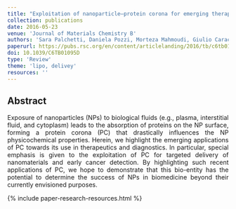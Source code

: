 ```yaml
---
title: "Exploitation of nanoparticle–protein corona for emerging therapeutic and diagnostic applications"
collection: publications
date: 2016-05-23
venue: 'Journal of Materials Chemistry B'
authors: 'Sara Palchetti, Daniela Pozzi, Morteza Mahmoudi, Giulio Caracciolo'
paperurl: https://pubs.rsc.org/en/content/articlelanding/2016/tb/c6tb01095d/unauth#!divAbstract
doi: 10.1039/C6TB01095D
type: 'Review'
theme: 'lipo, delivey'
resources: ''
---
```


<h2> Abstract </h2>
<p align= "justify">
Exposure of nanoparticles (NPs) to biological fluids (e.g., plasma, interstitial fluid, and cytoplasm) leads to the absorption of proteins on the NP surface, forming a protein corona (PC) that drastically influences the NP physicochemical properties. Herein, we highlight the emerging applications of PC towards its use in therapeutics and diagnostics. In particular, special emphasis is given to the exploitation of PC for targeted delivery of nanomaterials and early cancer detection. By highlighting such recent applications of PC, we hope to demonstrate that this bio-entity has the potential to determine the success of NPs in biomedicine beyond their currently envisioned purposes.


{% include paper-research-resources.html %}
